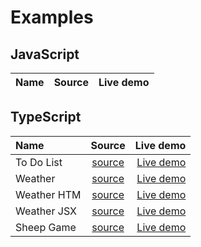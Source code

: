 # Examples

## JavaScript

| Name        | Source                                | Live demo |
|:------------|:-------------------------------------:|----------:|

## TypeScript

| Name        | Source                                | Live demo |
|:------------|:-------------------------------------:|----------:|
| To Do List  | [source](./examples/ts/todo-list.ts)  | [Live demo](https://raw.githack.com/MatAtBread/AI-UI/main/guide/examples/ts/ts-example.html?todo-list.ts) |
| Weather     | [source](./examples/ts/weather.ts)    | [Live demo](https://raw.githack.com/MatAtBread/AI-UI/main/guide/examples/ts/ts-example.html?weather.ts) |
| Weather HTM | [source](./examples/ts/weather.htm.ts)   | [Live demo](https://raw.githack.com/MatAtBread/AI-UI/main/guide/examples/ts/ts-example.html?weather.htm.ts)
| Weather JSX | [source](./examples/ts/weather.tsx)   | [Live demo](https://raw.githack.com/MatAtBread/AI-UI/main/guide/examples/ts/ts-example.html?weather.tsx)
| Sheep Game  | [source](./examples/ts/sheep.ts)   | [Live demo](https://raw.githack.com/MatAtBread/AI-UI/main/guide/examples/ts/ts-example.html?sheep.ts)